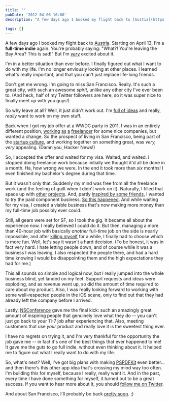 ```yaml
---
title: ""
pubDate: '2012-04-06 16:00'
description: "A few days ago I booked my flight back to [Austia](https://p.twimg.com/Ak83Q74CEAApvc.jpg)."

tags: []
---
```


A few days ago I booked my flight back to [Austria](https://p.twimg.com/Ak83Q74CEAAprvc.jpg). Starting on April 13, I'm a <strong>full-time indie</strong> again.
You're probably saying: "What?! You're leaving the Bay Area? This is sad!" But I'm [*very*](http://en.memgenerator.pl/mem-image/i-m-so-excited-en-ffffff) excited about it.

I'm in a better situation than ever before. I finally figured out what I want to do with my life. I'm no longer enviously looking at other places. I learned what's really important, and that you can't just replace life-long friends. 

Don't get me wrong. I'm going to miss San Francisco. Really. It's such a great city, with such an awesome *spirit*, unlike any other city I've ever been to. (And heck, half of my Twitter followers are here, so it was super nice to finally meet up with you guys!)

So why leave at all? Well, it just didn't work out. I'm [full of ideas](http://www.visualrevolt.net/wp-content/uploads/2011/05/head-full-of-ideas.jpg) and really, <em>really</em> want to work on my own stuff.

Back when I got my job offer at a WWDC party in 2011, I was in an entirely different position, [working](http://itunes.apple.com/at/app/3mobiletv/id404154552?mt=8) [as](http://itunes.apple.com/at/app/inside3/id440477229?mt=8) [a](http://itunes.apple.com/app/amano-media/id403978602?mt=8) [freelancer](http://itunes.apple.com/us/app/planetromeo-date-chat-for/id404386888?mt=8) for some nice companies, but wanted a change. So the prospect of living in San Francisco, being part of the [startup culture](http://news.ycombinator.com/), and working together on something great, was *very, very* appealing. (Damn you, Hacker News!)

So, I accepted the offer and waited for my visa. Waited, and waited. I stopped doing freelance work because initially we thought it'd all be done in a month. Ha, how wrong we were. In the end it took more than *six* months! I even finished my bachelor's degree during that time. 

But it wasn't only that. Suddenly my mind was free from all the freelance work (and the feeling of guilt when I didn't work on it). Naturally, I filled that space up with [other](https://github.com/steipete/PSPushPopPressView) [projects](https://github.com/steipete/PSStackedView). And, partly [inspired by some friends](http://getsuperpin.com/), I wanted to try the paid component business. [So this happened](http://pspdfkit.com). And while waiting for my visa, I created a viable business that's now making more money than my full-time job possibly ever could.

Still, all gears were set for SF, so I took the gig. It became all about the experience now. I really believed I could do it. But then, managing a more than 40-hour job with basically *another* full-time job on the side is nearly impossible, and after [killing myself](http://i0.kym-cdn.com/photos/images/original/000/000/578/1234931504682.jpg) for a while, I finally had to choose which is more fun. Well, let's say it wasn't a hard decision. (To be honest, it was in fact very hard. I hate letting people down, and of course while it was a business I was leaving, I also respected the people there, and had a hard time knowing I would be disappointing them and the high expectations they had for me.)

This all sounds so simple and logical now, but I really jumped into the whole business blind, yet landed on my feet. Support requests and ideas were exploding, and as revenue went up, so did the amount of time required to care about my product. Also, I was really looking forward to working with some well-respected people in the iOS scene, only to find out that they had already left the company before I arrived.

Lastly, [NSConference](http://nsconference.com) gave me the final kick: such an amazingly great amount of inspiring people that genuinely love what they do -- you can't just go back to your 11-7 job after experiencing that. Also, meeting customers that use *your* product and really love it is the sweetest thing ever.

I have no regrets on trying it, and I'm very thankful for the opportunity the job gave me -- in fact it's one of the best things that ever happened to me! It gave me the guts to go full indie, without even thinking about it. It helped me to figure out what I really want to do with my life.

So, what's next? Well, I've got big plans with making <a href="http://pspdfkit.com">PSPDFKit</a> even better... and then there's this other app idea that's crossing my mind way too often. I'm building this for myself, because I really, really want it. And in the past, every time I have done something for myself, it turned out to be a great success. If you want to hear more about it, you should [follow me on Twitter](http://twitter.com/steipete).

And about San Francisco, I'll probably be back [pretty soon](https://fbcdn-sphotos-a.akamaihd.net/hphotos-ak-ash4/392412_3632276169661_1356861561_4220899_1031066655_n.jpg). ;)
